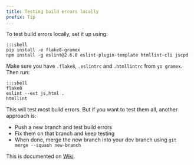 ```yaml
---
title: Testing build errors locally
prefix: Tip
...
```


To test build errors locally, set it up using:

    :::shell
    pip install -e flake8-gramex
    npm install -g eslint@2.6.0 eslint-plugin-template htmllint-cli jscpd

Make sure you have `.flake8`, `.eslintrc` and `.htmllintrc` from `yo gramex`. Then run:

    :::shell
    flake8
    eslint --ext js,html .
    htmllint

This will test most build errors. But if you want to test them all, another approach is:

- Push a new branch and test build errors
- Fix them on that branch and keep testing
- When done, merge the new branch into your dev branch using `git merge --squash new-branch`

This is documented on [Wiki](https://learn.gramener.com/wiki/dev.html).

